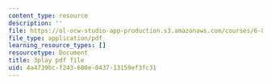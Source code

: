 ```yaml
---
content_type: resource
description: ''
file: https://ol-ocw-studio-app-production.s3.amazonaws.com/courses/6-832-underactuated-robotics-spring-2009/4a4739bcf243600e043713159ef3fc31_qtmmwILxVR4.pdf
file_type: application/pdf
learning_resource_types: []
resourcetype: Document
title: 3play pdf file
uid: 4a4739bc-f243-600e-0437-13159ef3fc31
---
```

